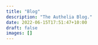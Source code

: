 ```yaml
---
title: "Blog"
description: "The Authelia Blog."
date: 2022-06-15T17:51:47+10:00
draft: false
images: []
---
```

